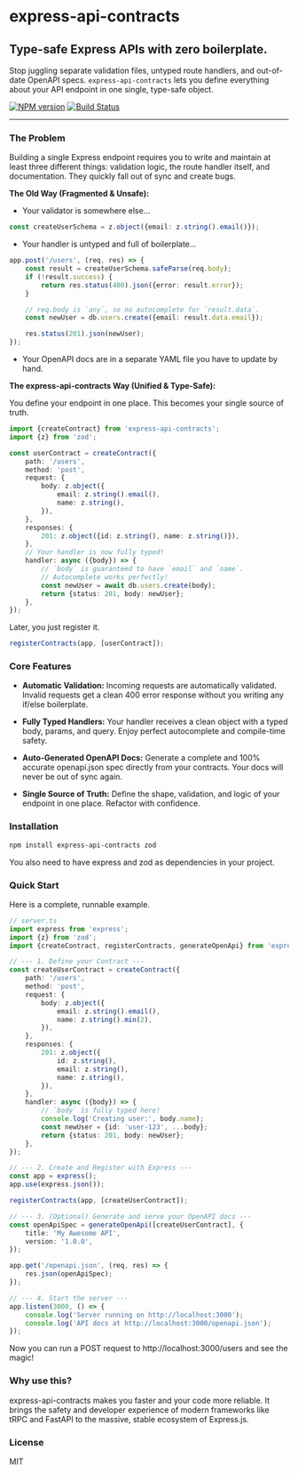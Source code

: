 # express-api-contracts

## Type-safe Express APIs with zero boilerplate.

Stop juggling separate validation files, untyped route handlers, and out-of-date OpenAPI specs. `express-api-contracts`
lets you define everything about your API endpoint in one single, type-safe object.

[![NPM version](https://img.shields.io/npm/v/express-api-contracts.svg)](https://www.npmjs.com/package/express-api-contracts)
[![Build Status](https://img.shields.io/travis/com/nfaurass/express-api-contracts.svg)](https://travis-ci.com/nfaurass/express-api-contracts)

---

### The Problem

Building a single Express endpoint requires you to write and maintain at least three different things: validation logic,
the route handler itself, and documentation. They quickly fall out of sync and create bugs.

**The Old Way (Fragmented & Unsafe):**

- Your validator is somewhere else...

```typescript
const createUserSchema = z.object({email: z.string().email()});
```

- Your handler is untyped and full of boilerplate...

```typescript
app.post('/users', (req, res) => {
    const result = createUserSchema.safeParse(req.body);
    if (!result.success) {
        return res.status(400).json({error: result.error});
    }

    // req.body is `any`, so no autocomplete for `result.data`.
    const newUser = db.users.create({email: result.data.email});

    res.status(201).json(newUser);
});
```

- Your OpenAPI docs are in a separate YAML file you have to update by hand.

**The express-api-contracts Way (Unified & Type-Safe):**

You define your endpoint in one place. This becomes your single source of
truth.

```TypeScript
import {createContract} from 'express-api-contracts';
import {z} from 'zod';

const userContract = createContract({
    path: '/users',
    method: 'post',
    request: {
        body: z.object({
            email: z.string().email(),
            name: z.string(),
        }),
    },
    responses: {
        201: z.object({id: z.string(), name: z.string()}),
    },
    // Your handler is now fully typed!
    handler: async ({body}) => {
        // `body` is guaranteed to have `email` and `name`.
        // Autocomplete works perfectly!
        const newUser = await db.users.create(body);
        return {status: 201, body: newUser};
    },
});
```

Later, you just register it.

```TypeScript
registerContracts(app, [userContract]);
```

### Core Features

* **Automatic Validation:** Incoming requests are automatically validated. Invalid requests get a clean 400 error
  response without you writing any if/else boilerplate.

* **Fully Typed Handlers:** Your handler receives a clean object with a typed body, params, and query. Enjoy perfect
  autocomplete and compile-time safety.

* **Auto-Generated OpenAPI Docs:** Generate a complete and 100% accurate openapi.json spec directly from your contracts.
  Your docs will never be out of sync again.

* **Single Source of Truth:** Define the shape, validation, and logic of your endpoint in one place. Refactor with
  confidence.

### Installation

```Bash
npm install express-api-contracts zod
```

You also need to have express and zod as dependencies in your project.

### Quick Start

Here is a complete, runnable example.

```TypeScript
// server.ts
import express from 'express';
import {z} from 'zod';
import {createContract, registerContracts, generateOpenApi} from 'express-api-contracts';

// --- 1. Define your Contract ---
const createUserContract = createContract({
    path: '/users',
    method: 'post',
    request: {
        body: z.object({
            email: z.string().email(),
            name: z.string().min(2),
        }),
    },
    responses: {
        201: z.object({
            id: z.string(),
            email: z.string(),
            name: z.string(),
        }),
    },
    handler: async ({body}) => {
        // `body` is fully typed here!
        console.log('Creating user:', body.name);
        const newUser = {id: 'user-123', ...body};
        return {status: 201, body: newUser};
    },
});

// --- 2. Create and Register with Express ---
const app = express();
app.use(express.json());

registerContracts(app, [createUserContract]);

// --- 3. (Optional) Generate and serve your OpenAPI docs ---
const openApiSpec = generateOpenApi([createUserContract], {
    title: 'My Awesome API',
    version: '1.0.0',
});

app.get('/openapi.json', (req, res) => {
    res.json(openApiSpec);
});

// --- 4. Start the server ---
app.listen(3000, () => {
    console.log('Server running on http://localhost:3000');
    console.log('API docs at http://localhost:3000/openapi.json');
});
```

Now you can run a POST request to http://localhost:3000/users and see the magic!

### Why use this?

express-api-contracts makes you faster and your code more reliable. It brings the safety and developer experience of
modern frameworks like tRPC and FastAPI to the massive, stable ecosystem of Express.js.

### License

MIT